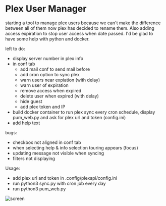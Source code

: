 # Plex User Manager

starting a tool to manage plex users because we can't make the difference between all of them now plex has decided to rename them. 
Also adding access expiration to stop user access when date passed.
I'd be glad to have some help with python and docker.

left to do:
- display server number in plex info
- in conf tab 
  * add mail conf to send mail before
  * add cron option to sync plex
  * warn users near expiation (with delay)
  * warn user of expiration
  * remove access when expired
  * delete user when expired (with delay)
  * hide guest
  * add plex token and IP
- build docker container to run plex sync every cron schedule, display pum_web.py and ask for plex url and token (config.ini)
- add help text

bugs:
- checkbox not aligned in conf tab
- when selecting help & info selection touring appears (focus)
- updating message not visible when syncing
- filters not displaying

Usage:
 - add plex url and token in .config/plexapi/config.ini
 - run python3 sync.py with cron job every day
 - run python3 pum_web.py
 
![screen](https://user-images.githubusercontent.com/9554635/172479259-af074417-b187-4483-8e98-91dde70861ba.png)
